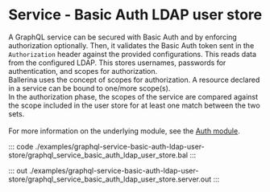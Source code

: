 # Service - Basic Auth LDAP user store

A GraphQL service can be secured with Basic Auth and by enforcing
authorization optionally. Then, it validates the Basic Auth token sent in
the `Authorization` header against the provided configurations. This reads
data from the configured LDAP. This stores usernames, passwords for
authentication, and scopes for authorization.<br/>
Ballerina uses the concept of scopes for authorization. A resource declared
in a service can be bound to one/more scope(s).<br/>
In the authorization phase, the scopes of the service are compared
against the scope included in the user store for at least one match between
the two sets.<br/><br/>
For more information on the underlying module,
see the [Auth module](https://docs.central.ballerina.io/ballerina/auth/latest/).

::: code ./examples/graphql-service-basic-auth-ldap-user-store/graphql_service_basic_auth_ldap_user_store.bal :::

::: out ./examples/graphql-service-basic-auth-ldap-user-store/graphql_service_basic_auth_ldap_user_store.server.out :::